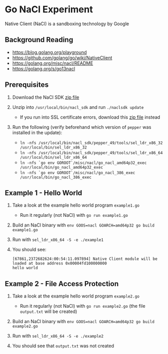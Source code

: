 # Go NaCl Experiment

Native Client (NaCl) is a sandboxing technology by Google

## Background Reading

* https://blog.golang.org/playground
* https://github.com/golang/go/wiki/NativeClient
* https://golang.org/misc/nacl/README
* https://golang.org/s/go13nacl

## Prerequisites

1. Download the NaCl SDK [zip file](https://developer.chrome.com/native-client/sdk/download)

2. Unzip into `/usr/local/bin/nacl_sdk` and run `./naclsdk update`

    - If you run into SSL certificate errors, download this [zip file](https://github.com/Kagami/nacl_sdk) instead
    
3. Run the following (verify beforehand which version of `pepper` was installed in the update):

    - `ln -nfs /usr/local/bin/nacl_sdk/pepper_49/tools/sel_ldr_x86_32 /usr/local/bin/sel_ldr_x86_32`
    - `ln -nfs /usr/local/bin/nacl_sdk/pepper_49/tools/sel_ldr_x86_64 /usr/local/bin/sel_ldr_x86_64`
    - ``ln -nfs `go env GOROOT`/misc/nacl/go_nacl_amd64p32_exec /usr/local/bin/go_nacl_amd64p32_exec``
    - ``ln -nfs `go env GOROOT`/misc/nacl/go_nacl_386_exec /usr/local/bin/go_nacl_386_exec``
    
## Example 1 - Hello World

1. Take a look at the example hello world program `example1.go`

    - Run it regularly (not NaCl) with `go run example1.go`

2. Build an NaCl binary with `env GOOS=nacl GOARCH=amd64p32 go build example1.go`

3. Run with `sel_ldr_x86_64 -S -e ./example1`

4. You should see:
    ```
    [67861,2372682624:00:54:11.097894] Native Client module will be loaded at base address 0x00004fd100000000
    hello world
    ```
    
## Example 2 - File Access Protection

1. Take a look at the example hello world program `example2.go`

    - Run it regularly (not NaCl) with `go run example2.go` (the file `output.txt` will be created)

2. Build an NaCl binary with `env GOOS=nacl GOARCH=amd64p32 go build example2.go`

3. Run with `sel_ldr_x86_64 -S -e ./example2`

4. You should see that `output.txt` was not created
